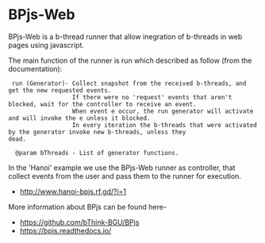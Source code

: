 # BPjs-Web

BPjs-Web is a b-thread runner that allow inegration of b-threads in web pages using javascript.

The main function of the runner is run which described as follow (from the documentation):

     run (Generator)- Collect snapshot from the received b-threads, and get the new requested events.
                      If there were no 'request' events that aren't blocked, wait for the controller to receive an event.
                      When event e occur, the run generator will activate and will invoke the e unless it blocked.
                      In every iteration the b-threads that were activated by the generator invoke new b-threads, unless they                         dead.
 
      @param bThreads - List of generator functions.
In the 'Hanoi' example we use the BPjs-Web runner as controller, that collect events from the user and pass them to the runner for execution.
* http://www.hanoi-bpjs.rf.gd/?i=1

More information about BPjs can be found here- 

* https://github.com/bThink-BGU/BPjs
* https://bpjs.readthedocs.io/

